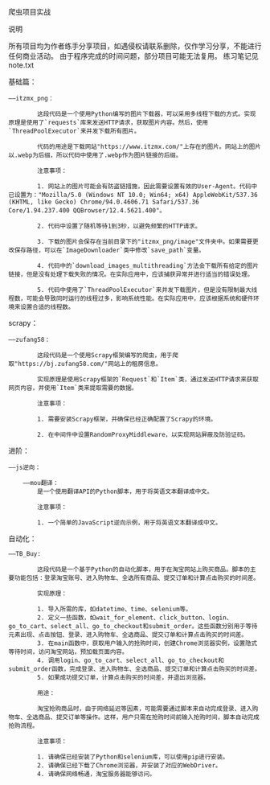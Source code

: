 爬虫项目实战

说明

所有项目均为作者练手分享项目，如遇侵权请联系删除，仅作学习分享，不能进行任何商业活动。
由于程序完成的时间问题，部分项目可能无法复用。
练习笔记见note.txt

基础篇：


	——itzmx_png：

	        这段代码是一个使用Python编写的图片下载器，可以采用多线程下载的方式。实现原理是使用了`requests`库来发送HTTP请求，获取图片内容。然后，使用`ThreadPoolExecutor`来并发下载所有图片。
	
	        代码的用途是下载网站"https://www.itzmx.com/"上存在的图片。网站上的图片以.webp为后缀，所以代码中使用了.webp作为图片链接的后缀。
	
	        注意事项：
	
	        1. 网站上的图片可能会有防盗链措施，因此需要设置有效的User-Agent。代码中已设置为："Mozilla/5.0 (Windows NT 10.0; Win64; x64) AppleWebKit/537.36 (KHTML, like Gecko) Chrome/94.0.4606.71 Safari/537.36 Core/1.94.237.400 QQBrowser/12.4.5621.400"。
	
	        2. 代码中设置了随机等待1到3秒，以避免频繁的HTTP请求。
	
	        3. 下载的图片会保存在当前目录下的"itzmx_png/image"文件夹中。如果需要更改保存路径，可以在`ImageDownloader`类中修改`save_path`变量。
	
	        4. 代码中的`download_images_multithreading`方法会下载所有给定的图片链接，但是没有处理下载失败的情况。在实际应用中，应该捕获异常并进行适当的错误处理。
	
	        5. 代码中使用了`ThreadPoolExecutor`来并发下载图片，但是没有限制最大线程数，可能会导致同时运行的线程过多，影响系统性能。在实际应用中，应该根据系统和硬件环境来设置合适的线程数。

 
scrapy：

	——zufang58：

            这段代码是一个使用Scrapy框架编写的爬虫，用于爬取"https://bj.zufang58.com/"网站上的租房信息。

            实现原理是使用Scrapy框架的`Request`和`Item`类，通过发送HTTP请求来获取网页内容，并使用`Item`类来提取需要的数据。

            注意事项：

            1. 需要安装Scrapy框架，并确保已经正确配置了Scrapy的环境。

            2. 在中间件中设置RandomProxyMiddleware，以实现网站屏蔽及防验证码。
进阶：

	——js逆向：

		——mou翻译：
		    是一个使用翻译API的Python脚本，用于将英语文本翻译成中文。
	
		    注意事项：
	
		    1. 一个简单的JavaScript逆向示例，用于将英语文本翻译成中文。

自动化：

	——TB_Buy:
	
	        这段代码是一个基于Python的自动化脚本，用于在淘宝网站上购买商品。脚本的主要功能包括：登录淘宝账号、进入购物车、全选所有商品、提交订单和计算点击购买的时间差。
	
	        实现原理：
	
	        1. 导入所需的库，如datetime、time、selenium等。
	        2. 定义一些函数，如wait_for_element、click_button、login、go_to_cart、select_all、go_to_checkout和submit_order。这些函数分别用于等待元素出现、点击按钮、登录、进入购物车、全选商品、提交订单和计算点击购买的时间差。
	        3. 在main函数中，获取用户输入的抢购时间，创建Chrome浏览器实例，设置隐式等待时间，访问淘宝网站，预加载页面内容。
	        4. 调用login、go_to_cart、select_all、go_to_checkout和submit_order函数，完成登录、进入购物车、全选商品、提交订单和计算点击购买的时间差。
	        5. 如果成功提交订单，计算点击购买的时间差，并退出浏览器。
	
	        用途：
	
	        淘宝抢购商品时，由于网络延迟等因素，可能需要通过脚本来自动完成登录、进入购物车、全选商品、提交订单等操作。这样，用户只需在抢购时间前输入抢购时间，脚本自动完成抢购流程。
	
	        注意事项：
	
	        1. 请确保已经安装了Python和selenium库，可以使用pip进行安装。
	        2. 请确保已经下载了Chrome浏览器，并安装了对应的WebDriver。
	        4. 请确保网络畅通，淘宝服务器能够访问。


